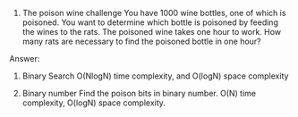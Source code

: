 1. The poison wine challenge
You have 1000 wine bottles, one of which is poisoned. You want to determine which bottle is 
poisoned by feeding the wines to the rats. The poisoned wine takes one hour to work. How many 
rats are necessary to find the poisoned bottle in one hour?

Answer:
1) Binary Search
O(NlogN) time complexity, and O(logN) space complexity

2) Binary number
Find the poison bits in binary number.
O(N) time complexity, O(logN) space complexity.

